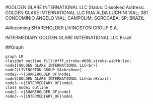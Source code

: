 #GOLDEN GLARE INTERNATIONAL LLC
Status: Dissolved
Address: GOLDEN GLARE INTERNATIONAL LLC  RUA ALDA LUCHINI VIAL; 381 CONDOMINIO ANGELO VIAL; CAMPOLIM; SOROCABA; SP; BRAZIL

##Incoming
SHAREHOLDER
LIVINGSTON GROUP S.A.


INTERMEDIARY
GOLDEN GLARE INTERNATIONAL LLC
Brazil



##Graph
```mermaid
graph LR
classDef outline fill:#fff,stroke:#000,stroke-width:1px;
node1[GOLDEN GLARE INTERNATIONAL LLC<br>]
node2[LIVINGSTON GROUP SA<br>None]
node2-->|SHAREHOLDER_OF|node1
node3[GOLDEN GLARE INTERNATIONAL LLC<br>Brazil]
node3-->|INTERMEDIARY_OF|node1
class node1 outline
node2-->|SHAREHOLDER_OF|node1
node3-->|INTERMEDIARY_OF|node1
```